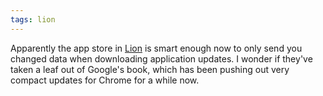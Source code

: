 ```yaml
---
tags: lion
---
```


Apparently the app store in [Lion](/wiki/Lion) is smart enough now to only send you changed data when downloading application updates. I wonder if they've taken a leaf out of Google's book, which has been pushing out very compact updates for Chrome for a while now.

